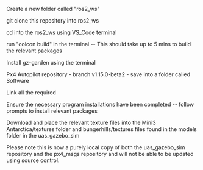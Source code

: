 Create a new folder called "ros2_ws"

git clone this repository into ros2_ws

cd into the ros2_ws using VS_Code terminal

run "colcon build" in the terminal -- This should take up to 5 mins to build the relevant packages

Install gz-garden using the terminal

Px4 Autopilot repository - branch v1.15.0-beta2 - save into a folder called Software


Link all the required 

Ensure the necessary program installations have been completed -- follow prompts to install relevant packages

Download and place the relevant texture files into the Mini3 Antarctica/textures folder and bungerhills/textures files found in the models folder in the uas_gazebo_sim

Please note this is now a purely local copy of both the uas_gazebo_sim repository and the px4_msgs repository and will not be able to be updated using source control.

